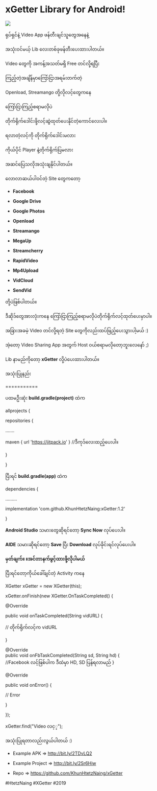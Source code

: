 
# xGetter Library for Android!

[![](https://jitpack.io/v/KhunHtetzNaing/xGetter.svg)](https://jitpack.io/#KhunHtetzNaing/xGetter)

  

ရုပ်ရှင်နဲ့ Video App ဖန်တီးချင်သူတွေအနေနဲ့

အသုံးဝင်မယ့် Lib လေးတစ်ခုဖန်တီးပေးထားပါတယ်။

Video တွေကို အကန့်အသတ်မရှိ Free တင်လို့ရပြီး

ကြည့်တဲ့အချိန်မှာကြော်ငြာအရမ်းတက်တဲ့

Openload, Streamango တို့လိုလင့်တွေကနေ

ကြော်ငြာကြည့်စရာမလိုပဲ

တိုက်ရိုက်ဒေါင်းဖို့လင့်ဆွဲထုတ်ပေးနိုင်တဲ့ကောင်လေးပါ။

ရလာတဲ့လင့်ကို တိုက်ရိုက်ဒေါင်းမလား

ကိုယ်ပိုင် Player နဲ့တိုက်ရိုက်ပြမလား

အဆင်ပြေသလိုအသုံးချနိုင်ပါတယ်။

လောလာဆယ်ပါဝင်တဲ့ Site တွေကတော့
- **Facebook**

- **Google Drive**

- **Google Photos**

-  **Openload**

-  **Streamango**

-  **MegaUp**

-  **Streamcherry**

-  **RapidVideo**

-  **Mp4Upload**

-  **VidCloud**

-  **SendVid**

တို့ပဲဖြစ်ပါတယ်။

ဒီဆိုဒ်တွေအားလုံးကနေ ကြော်ငြာကြည့်စရာမလိုပဲတိုက်ရိုက်လင့်ထုတ်ပေးမှာပါ။

အခြားအခမဲ့ Video တင်လို့ရတဲ့ Site တွေကိုလည်းထပ်ဖြည့်ပေးသွားပါ့မယ် :)

အဲ့တော့ Video Sharing App အတွက် Host ဝယ်စရာမလိုတော့ဘူးလေနော် ;)

Lib နာမည်ကိုတော့ **xGetter** လို့ပဲပေးထားပါတယ်။

  

အသုံးပြုနည်း

===========

ပထမဦးဆုံး **build.gradle(project)** ထဲက

  

allprojects {

repositories {

.......

maven { url 'https://jitpack.io' } //ဒီကုဒ်လေးထည့်ပေးပါ။

}

}

  

ပြီးရင် **build.gradle(app)** ထဲက

  

dependencies {

.........

implementation 'com.github.KhunHtetzNaing:xGetter:1.2'

}

  

**Android Studio** သမားတွေဆိုရင်တော့ **Sync Now** လုပ်ပေးပါ။

**​AIDE** သမားဆိုရင်တော့ **Save** ပြီး **Download** လုပ်ခိုင်းရင်လုပ်ပေးပါ။

**မှတ်ချက်။ ။အင်တာနက်ဖွင့်ထားဖို့လိုပါမယ်**

  

ပြီးရင်တော့ကိုယ်ခေါ်ချင်တဲ့ Activity ကနေ

  

XGetter xGetter = new XGetter(this);

xGetter.onFinish(new XGetter.OnTaskCompleted() {

@Override

public void onTaskCompleted(String vidURL) {

// တိုက်ရိုက်လင့်က vidURL

}

@Override  
public void onFbTaskCompleted(String sd, String hd) {  
    //Facebook လင့်ဖြစ်ပါက ဒီထဲမှာ HD, SD ပြန်ရလာမည်
}

@Override

public void onError() {

// Error

}

});

xGetter.find("Video လင့္");

  

အသုံးပြုရတာလည်းလွယ်ပါတယ် :)

  

- Example APK => http://bit.ly/2TDvLQ2

- Example Project => http://bit.ly/2Sr6Hiw

- Repo => https://github.com/KhunHtetzNaing/xGetter

  

#HtetzNaing #XGetter #2019
